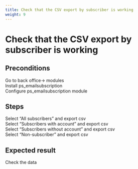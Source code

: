 ```yaml
---
title: Check that the CSV export by subscriber is working
weight: 9
---
```


# Check that the CSV export by subscriber is working

## Preconditions

Go to back office-> modules<br />
Install ps_emailsubscription<br />
Configure ps_emailsubscription module
## Steps

Select “All subscribers” and export csv<br />
Select “Subscribers with account” and export csv<br />
Select “Subscribers without account” and export csv<br />
Select “Non-subscriber” and export csv

## Expected result

Check the data

